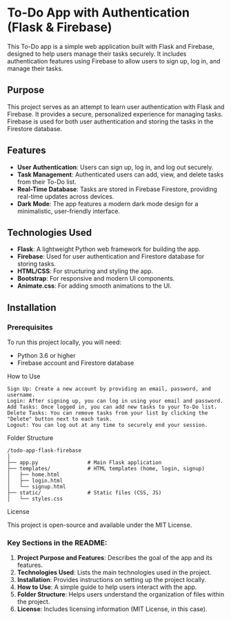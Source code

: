 # To-Do App with Authentication (Flask & Firebase)

This To-Do app is a simple web application built with Flask and Firebase, designed to help users manage their tasks securely. It includes authentication features using Firebase to allow users to sign up, log in, and manage their tasks.

## Purpose
This project serves as an attempt to learn user authentication with Flask and Firebase. It provides a secure, personalized experience for managing tasks. Firebase is used for both user authentication and storing the tasks in the Firestore database.

## Features
- **User Authentication**: Users can sign up, log in, and log out securely.
- **Task Management**: Authenticated users can add, view, and delete tasks from their To-Do list.
- **Real-Time Database**: Tasks are stored in Firebase Firestore, providing real-time updates across devices.
- **Dark Mode**: The app features a modern dark mode design for a minimalistic, user-friendly interface.

## Technologies Used
- **Flask**: A lightweight Python web framework for building the app.
- **Firebase**: Used for user authentication and Firestore database for storing tasks.
- **HTML/CSS**: For structuring and styling the app.
- **Bootstrap**: For responsive and modern UI components.
- **Animate.css**: For adding smooth animations to the UI.

## Installation

### Prerequisites
To run this project locally, you will need:
- Python 3.6 or higher
- Firebase account and Firestore database

How to Use

    Sign Up: Create a new account by providing an email, password, and username.
    Login: After signing up, you can log in using your email and password.
    Add Tasks: Once logged in, you can add new tasks to your To-Do list.
    Delete Tasks: You can remove tasks from your list by clicking the "Delete" button next to each task.
    Logout: You can log out at any time to securely end your session.

Folder Structure
```
/todo-app-flask-firebase
│
├── app.py                # Main Flask application
├── templates/            # HTML templates (home, login, signup)
│   ├── home.html
│   ├── login.html
│   └── signup.html
├── static/               # Static files (CSS, JS)
│   └── styles.css
```
License

This project is open-source and available under the MIT License.


### Key Sections in the README:
1. **Project Purpose and Features**: Describes the goal of the app and its features.
2. **Technologies Used**: Lists the main technologies used in the project.
3. **Installation**: Provides instructions on setting up the project locally.
4. **How to Use**: A simple guide to help users interact with the app.
5. **Folder Structure**: Helps users understand the organization of files within the project.
6. **License**: Includes licensing information (MIT License, in this case).
